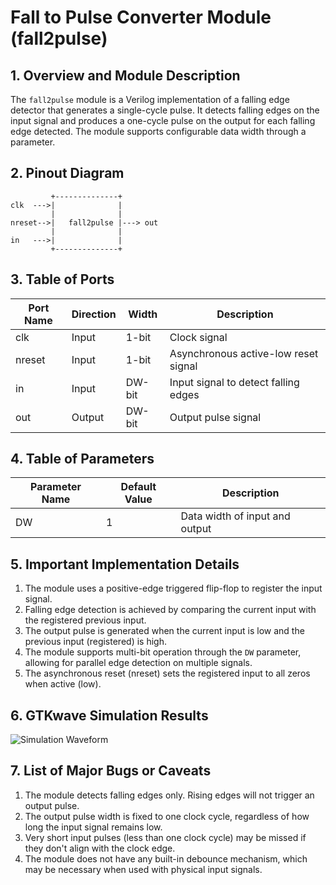 # Fall to Pulse Converter Module (fall2pulse)

## 1. Overview and Module Description

The `fall2pulse` module is a Verilog implementation of a falling edge detector that generates a single-cycle pulse. It detects falling edges on the input signal and produces a one-cycle pulse on the output for each falling edge detected. The module supports configurable data width through a parameter.

## 2. Pinout Diagram

```
         +--------------+
clk  --->|              |
         |              |
nreset-->|   fall2pulse |---> out
         |              |
in   --->|              |
         +--------------+
```

## 3. Table of Ports

| Port Name | Direction | Width  | Description                           |
|-----------|-----------|--------|---------------------------------------|
| clk       | Input     | 1-bit  | Clock signal                          |
| nreset    | Input     | 1-bit  | Asynchronous active-low reset signal  |
| in        | Input     | DW-bit | Input signal to detect falling edges  |
| out       | Output    | DW-bit | Output pulse signal                   |

## 4. Table of Parameters

| Parameter Name | Default Value | Description                    |
|----------------|---------------|--------------------------------|
| DW             | 1             | Data width of input and output |

## 5. Important Implementation Details

1. The module uses a positive-edge triggered flip-flop to register the input signal.
2. Falling edge detection is achieved by comparing the current input with the registered previous input.
3. The output pulse is generated when the current input is low and the previous input (registered) is high.
4. The module supports multi-bit operation through the `DW` parameter, allowing for parallel edge detection on multiple signals.
5. The asynchronous reset (nreset) sets the registered input to all zeros when active (low).

## 6. GTKwave Simulation Results

![Simulation Waveform](https://i.ibb.co/nM1gYvc/Screenshot-2024-08-17-at-6-37-35-AM.png)

## 7. List of Major Bugs or Caveats

1. The module detects falling edges only. Rising edges will not trigger an output pulse.
2. The output pulse width is fixed to one clock cycle, regardless of how long the input signal remains low.
3. Very short input pulses (less than one clock cycle) may be missed if they don't align with the clock edge.
4. The module does not have any built-in debounce mechanism, which may be necessary when used with physical input signals.